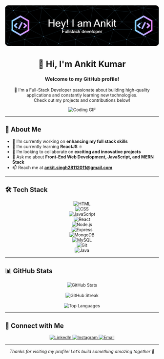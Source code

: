 ![Header](./github-header-image.png)

<h1 align="center">👋 Hi, I'm Ankit Kumar</h1> 

<h3 align="center"><b>Welcome to my GitHub profile!</b></h3>

<p align="center">
🚀 I'm a Full-Stack Developer passionate about building high-quality applications and constantly learning new technologies.<br>
Check out my projects and contributions below!
</p>

<p align="center">
  <img src="https://www.codeias.com/wp-content/uploads/2019/12/mdadain-qdimg-cdda59d626dc8asdasd6397fe45080e6e9c7d027ddasd.gif" alt="Coding GIF" width="400">
</p>

---

## 🚀 About Me

- 🔭 I’m currently working on **enhancing my full stack skills**  
- 🌱 I’m currently learning **ReactJS** ⚛️  
- 🤝 I’m looking to collaborate on **exciting and innovative projects**  
- 💬 Ask me about **Front-End Web Development, JavaScript, and MERN Stack**  
- 📫 Reach me at **ankit.singh28112011@gmail.com**  

---

## 🛠 Tech Stack

<p align="center">
<img src="https://img.shields.io/badge/HTML5-E34F26?style=for-the-badge&logo=html5&logoColor=white" alt="HTML"><br>
<img src="https://img.shields.io/badge/CSS3-1572B6?style=for-the-badge&logo=css3&logoColor=white" alt="CSS"><br>
<img src="https://img.shields.io/badge/JavaScript-F7DF1E?style=for-the-badge&logo=javascript&logoColor=black" alt="JavaScript"><br>
<img src="https://img.shields.io/badge/React-20232A?style=for-the-badge&logo=react&logoColor=61DAFB" alt="React"><br>
<img src="https://img.shields.io/badge/Node.js-339933?style=for-the-badge&logo=node.js&logoColor=white" alt="Node.js"><br>
<img src="https://img.shields.io/badge/Express-000000?style=for-the-badge&logo=express&logoColor=white" alt="Express"><br>
<img src="https://img.shields.io/badge/MongoDB-4EA94B?style=for-the-badge&logo=mongodb&logoColor=white" alt="MongoDB"><br>
<img src="https://img.shields.io/badge/MySQL-00758F?style=for-the-badge&logo=mysql&logoColor=white" alt="MySQL"><br>
<img src="https://img.shields.io/badge/Git-F05032?style=for-the-badge&logo=git&logoColor=white" alt="Git"><br>
<img src="https://img.shields.io/badge/Java-ED8B00?style=for-the-badge&logo=java&logoColor=white" alt="Java">
</p>

---

## 📊 GitHub Stats

<p align="center">
  <img src="https://github-readme-stats.vercel.app/api?username=alphaankit079&show_icons=true&theme=radical" alt="GitHub Stats"><br><br>
  <img src="https://github-readme-streak-stats.herokuapp.com/?user=alphaankit079&theme=radical" alt="GitHub Streak"><br><br>
  <img src="https://github-readme-stats.vercel.app/api/top-langs/?username=alphaankit079&layout=compact&theme=radical" alt="Top Languages">
</p>

---

## 🤝 Connect with Me

<p align="center">
  <a href="https://linkedin.com/in/ankit-kumar-3b75aa203" target="_blank">
    <img src="https://img.shields.io/badge/LinkedIn-0A66C2?style=for-the-badge&logo=linkedin&logoColor=white" alt="LinkedIn">
  </a>
  <a href="https://instagram.com/_alphaankit" target="_blank">
    <img src="https://img.shields.io/badge/Instagram-E4405F?style=for-the-badge&logo=instagram&logoColor=white" alt="Instagram">
  </a>
  <a href="mailto:ankit.singh28112011@gmail.com">
    <img src="https://img.shields.io/badge/Gmail-D14836?style=for-the-badge&logo=gmail&logoColor=white" alt="Email">
  </a>
</p>

---

<p align="center">
  <i>Thanks for visiting my profile! Let’s build something amazing together 🚀</i>
</p>

